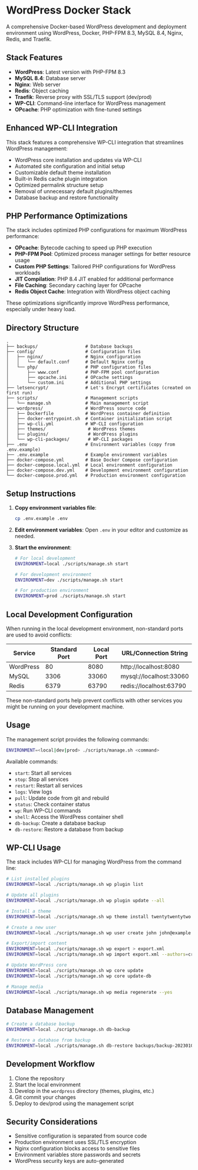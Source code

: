 # WordPress Docker Stack

A comprehensive Docker-based WordPress development and deployment environment using WordPress, Docker, PHP-FPM 8.3, MySQL 8.4, Nginx, Redis, and Traefik.

## Stack Features

- **WordPress**: Latest version with PHP-FPM 8.3
- **MySQL 8.4**: Database server
- **Nginx**: Web server
- **Redis**: Object caching
- **Traefik**: Reverse proxy with SSL/TLS support (dev/prod)
- **WP-CLI**: Command-line interface for WordPress management
- **OPcache**: PHP optimization with fine-tuned settings

## Enhanced WP-CLI Integration

This stack features a comprehensive WP-CLI integration that streamlines WordPress management:

- WordPress core installation and updates via WP-CLI
- Automated site configuration and initial setup
- Customizable default theme installation
- Built-in Redis cache plugin integration
- Optimized permalink structure setup
- Removal of unnecessary default plugins/themes
- Database backup and restore functionality

## PHP Performance Optimizations

The stack includes optimized PHP configurations for maximum WordPress performance:

- **OPcache**: Bytecode caching to speed up PHP execution
- **PHP-FPM Pool**: Optimized process manager settings for better resource usage
- **Custom PHP Settings**: Tailored PHP configurations for WordPress workloads
- **JIT Compilation**: PHP 8.4 JIT enabled for additional performance
- **File Caching**: Secondary caching layer for OPcache
- **Redis Object Cache**: Integration with WordPress object caching

These optimizations significantly improve WordPress performance, especially under heavy load.

## Directory Structure

```
.
├── backups/                  # Database backups
├── config/                   # Configuration files
│   ├── nginx/                # Nginx configuration
│   │   └── default.conf      # Default Nginx config
│   └── php/                  # PHP configuration files
│       ├── www.conf          # PHP-FPM pool configuration
│       ├── opcache.ini       # OPcache settings
│       └── custom.ini        # Additional PHP settings
├── letsencrypt/              # Let's Encrypt certificates (created on first run)
├── scripts/                  # Management scripts
│   └── manage.sh             # Main management script
├── wordpress/                # WordPress source code
│   ├── Dockerfile            # WordPress container definition
│   ├── docker-entrypoint.sh  # Container initialization script
│   ├── wp-cli.yml            # WP-CLI configuration
│   ├── themes/                # WordPress themes
│   ├── plugins/               # WordPress plugins
│   └── wp-cli-packages/       # WP-CLI packages
├── .env                      # Environment variables (copy from .env.example)
├── .env.example              # Example environment variables
├── docker-compose.yml        # Base Docker Compose configuration
├── docker-compose.local.yml  # Local environment configuration
├── docker-compose.dev.yml    # Development environment configuration
└── docker-compose.prod.yml   # Production environment configuration
```

## Setup Instructions

1. **Copy environment variables file**:
   ```bash
   cp .env.example .env
   ```

2. **Edit environment variables**:
   Open `.env` in your editor and customize as needed.

3. **Start the environment**:
   ```bash
   # For local development
   ENVIRONMENT=local ./scripts/manage.sh start
   
   # For development environment
   ENVIRONMENT=dev ./scripts/manage.sh start
   
   # For production environment
   ENVIRONMENT=prod ./scripts/manage.sh start
   ```

## Local Development Configuration

When running in the local development environment, non-standard ports are used to avoid conflicts:

| Service   | Standard Port | Local Port | URL/Connection String                   |
|-----------|---------------|------------|----------------------------------------|
| WordPress | 80            | 8080       | http://localhost:8080                   |
| MySQL     | 3306          | 33060      | mysql://localhost:33060                 |
| Redis     | 6379          | 63790      | redis://localhost:63790                 |

These non-standard ports help prevent conflicts with other services you might be running on your development machine.

## Usage

The management script provides the following commands:

```bash
ENVIRONMENT=<local|dev|prod> ./scripts/manage.sh <command>
```

Available commands:
- `start`: Start all services
- `stop`: Stop all services
- `restart`: Restart all services
- `logs`: View logs
- `pull`: Update code from git and rebuild
- `status`: Check container status
- `wp`: Run WP-CLI commands
- `shell`: Access the WordPress container shell
- `db-backup`: Create a database backup
- `db-restore`: Restore a database from backup

## WP-CLI Usage

The stack includes WP-CLI for managing WordPress from the command line:

```bash
# List installed plugins
ENVIRONMENT=local ./scripts/manage.sh wp plugin list

# Update all plugins
ENVIRONMENT=local ./scripts/manage.sh wp plugin update --all

# Install a theme
ENVIRONMENT=local ./scripts/manage.sh wp theme install twentytwentytwo

# Create a new user
ENVIRONMENT=local ./scripts/manage.sh wp user create john john@example.com --role=author

# Export/import content
ENVIRONMENT=local ./scripts/manage.sh wp export > export.xml
ENVIRONMENT=local ./scripts/manage.sh wp import export.xml --authors=create

# Update WordPress core
ENVIRONMENT=local ./scripts/manage.sh wp core update
ENVIRONMENT=local ./scripts/manage.sh wp core update-db

# Manage media
ENVIRONMENT=local ./scripts/manage.sh wp media regenerate --yes
```

## Database Management

```bash
# Create a database backup
ENVIRONMENT=local ./scripts/manage.sh db-backup

# Restore a database from backup
ENVIRONMENT=local ./scripts/manage.sh db-restore backups/backup-20230101120000.sql
```

## Development Workflow

1. Clone the repository
2. Start the local environment
3. Develop in the `wordpress` directory (themes, plugins, etc.)
4. Git commit your changes
5. Deploy to dev/prod using the management script

## Security Considerations

- Sensitive configuration is separated from source code
- Production environment uses SSL/TLS encryption
- Nginx configuration blocks access to sensitive files
- Environment variables store passwords and secrets
- WordPress security keys are auto-generated 